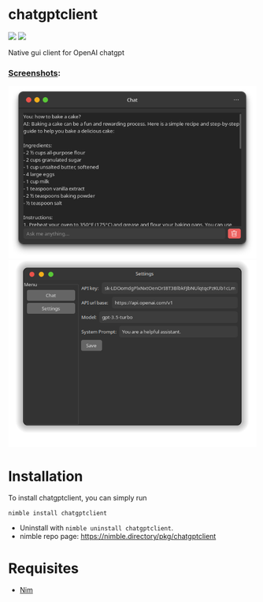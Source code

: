 # chatgptclient

![](https://img.shields.io/github/languages/top/jaredmontoya/chatgptclient?style=flat)
![](https://img.shields.io/github/languages/code-size/jaredmontoya/chatgptclient?style=flat)

Native gui client for OpenAI chatgpt

### **[Screenshots](.github/images)**:
![Alt text](.github/images/chat.png "chat")
![Alt text](.github/images/settings.png "settings")

# Installation
To install chatgptclient, you can simply run
```
nimble install chatgptclient
```
- Uninstall with `nimble uninstall chatgptclient`.
- nimble repo page: https://nimble.directory/pkg/chatgptclient

# Requisites

- [Nim](https://nim-lang.org)
